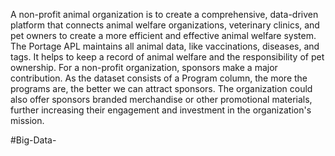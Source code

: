 A non-profit animal organization is to create a comprehensive, data-driven platform that connects animal welfare organizations, veterinary clinics, and pet owners to create a more efficient and effective animal welfare system. The Portage APL maintains all animal data, like vaccinations, diseases, and tags. It helps to keep a record of animal welfare and the responsibility of pet ownership.
For a non-profit organization, sponsors make a major contribution. As the dataset consists of a Program column, the more the programs are, the better we can attract sponsors. The organization could also offer sponsors branded merchandise or other promotional materials, further increasing their engagement and investment in the organization's mission.

 
 
 #Big-Data-
